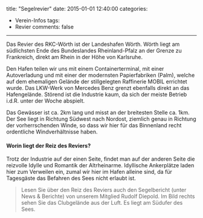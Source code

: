 title: "Segelrevier"
date: 2015-01-01 12:40:00
categories:
- Verein-Infos
tags:
- Revier
comments: false
---

Das Revier des RKC-Wörth ist der Landeshafen Wörth. Wörth liegt am südlichsten Ende des Bundeslandes Rheinland-Pfalz an der Grenze zu Frankreich, direkt am Rhein in der Höhe von Karlsruhe.

<!-- more -->

Den Hafen teilen wir uns mit einem Containerterminal, mit einer Autoverladung und mit einer der modernsten Papierfabriken (Palm), welche auf dem ehemaligen Gelände der stillgelegten Raffinerie MOBIL errichtet wurde. Das LKW-Werk von Mercedes Benz grenzt ebenfalls direkt an das Hafengelände. Störend ist die Industrie kaum, da sich der meiste Betrieb i.d.R. unter der Woche abspielt.

Das Gewässer ist ca. 2km lang und misst an der breitesten Stelle ca. 1km. Der See liegt in Richtung Südwest nach Nordost, ziemlich genau in Richtung der vorherrschenden Winde, so dass wir hier für das Binnenland recht ordentliche Windverhältnisse haben.

#### Worin liegt der Reiz des Reviers?

Trotz der Industrie auf der einen Seite, findet man auf der anderen Seite die reizvolle Idylle und Romantik der Altrheinarme. Idyllische Ankerplätze laden hier zum Verweilen ein, zumal wir hier im Hafen alleine sind, da für Tagesgäste das Befahren des Sees nicht erlaubt ist.

> Lesen Sie über den Reiz des Reviers auch den Segelbericht (unter News & Berichte) von unserem Mitglied Rudolf Diepold. Im Bild rechts sehen Sie das Clubgelände aus der Luft. Es liegt am Südufer des Sees.
